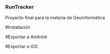 ### RunTracker
Proyecto final para la materia de Geoinformática

#Instalación

#Exportar a Android

#Exportar a iOS

